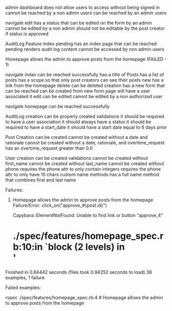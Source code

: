 
admin dashboard
  does not allow users to access without being signed in
  cannot be reached by a non admin users
  can be reached by an admin users

navigate
  edit
    has a status that can be edited on the form by an admin
    cannot be edited by a non admin
    should not be editable by the post creator if status  is approved

AuditLog Feature
  index
pending
    has an index page that can be reached
pending
    renders audit log content
    cannot be accessed by non admin users

Homepage
  allows the admin to approve posts from the homepage (FAILED - 1)

navigate
  index
    can be reached successfully
    has a title of Posts
    has a list of posts
    has a scope so that only post creators can see their posts
  new
    has a link from the homepage
  delete
    can be deleted
  creation
    has a new form that can be reached
    can be created from new form page
    will have a user associated it
  edit
    can be edited
    cannot be edited by a non authorized user

navigate
  homepage
    can be reached successfully

AuditLog
  creation
    can be properly created
  validations
    it should be required to have a user association
    it should always have a status
    it should be required to have a start_date
    it should have a start date equal to 6 days prior

Post
  Creation
    can be created
    cannot be created without a date and rationale
    cannot be created without a date, rationale, and overtime_request
    has an overtime_request greater than 0.0

User
  creation
    can be created
  validations
    cannot be created without first_name
    cannot be created without last_name
    cannot be created without phone
    requires the phone attr to only contain integers
    requires the phone attr to only have 10 chars
  custom name methods
    has a full name method that combines first and last name

Failures:

  1) Homepage allows the admin to approve posts from the homepage
     Failure/Error: click_on("approve_#{post.id}")

     Capybara::ElementNotFound:
       Unable to find link or button "approve_4"
     # ./spec/features/homepage_spec.rb:10:in `block (2 levels) in <main>'

Finished in 0.84442 seconds (files took 0.94252 seconds to load)
38 examples, 1 failure

Failed examples:

rspec ./spec/features/homepage_spec.rb:4 # Homepage allows the admin to approve posts from the homepage

